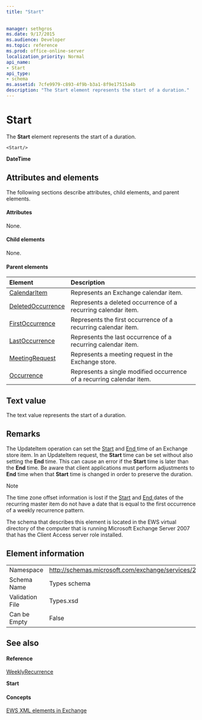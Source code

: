 ```yaml
---
title: "Start"
 
 
manager: sethgros
ms.date: 9/17/2015
ms.audience: Developer
ms.topic: reference
ms.prod: office-online-server
localization_priority: Normal
api_name:
- Start
api_type:
- schema
ms.assetid: 7cfe9979-c893-4f9b-b3a1-8f9e17515a4b
description: "The Start element represents the start of a duration."
---
```


# Start

The **Start** element represents the start of a duration. 
  
```
<Start/>
```

 **DateTime**
## Attributes and elements

The following sections describe attributes, child elements, and parent elements.
  
#### Attributes

None.
  
#### Child elements

None.
  
#### Parent elements

|**Element**|**Description**|
|:-----|:-----|
|[CalendarItem](calendaritem.md) <br/> |Represents an Exchange calendar item.  <br/> |
|[DeletedOccurrence](deletedoccurrence.md) <br/> |Represents a deleted occurrence of a recurring calendar item.  <br/> |
|[FirstOccurrence](firstoccurrence.md) <br/> |Represents the first occurrence of a recurring calendar item.  <br/> |
|[LastOccurrence](lastoccurrence.md) <br/> |Represents the last occurrence of a recurring calendar item.  <br/> |
|[MeetingRequest](meetingrequest.md) <br/> |Represents a meeting request in the Exchange store.  <br/> |
|[Occurrence](occurrence.md) <br/> |Represents a single modified occurrence of a recurring calendar item.  <br/> |
   
## Text value

The text value represents the start of a duration.
  
## Remarks

The UpdateItem operation can set the [Start](start.md) and [End ](end-ex15websvcsotherref.md) time of an Exchange store item. In an UpdateItem request, the **Start** time can be set without also setting the **End** time. This can cause an error if the **Start** time is later than the **End** time. Be aware that client applications must perform adjustments to **End** time when that **Start** time is changed in order to preserve the duration. 
  
> [!NOTE]
> The time zone offset information is lost if the [Start](start.md) and [End ](end-ex15websvcsotherref.md) dates of the recurring master item do not have a date that is equal to the first occurrence of a weekly recurrence pattern. 
  
The schema that describes this element is located in the EWS virtual directory of the computer that is running Microsoft Exchange Server 2007 that has the Client Access server role installed.
  
## Element information

|||
|:-----|:-----|
|Namespace  <br/> |http://schemas.microsoft.com/exchange/services/2006/types  <br/> |
|Schema Name  <br/> |Types schema  <br/> |
|Validation File  <br/> |Types.xsd  <br/> |
|Can be Empty  <br/> |False  <br/> |
   
## See also

#### Reference

[WeeklyRecurrence](weeklyrecurrence.md)
  
 **Start**
#### Concepts

[EWS XML elements in Exchange](ews-xml-elements-in-exchange.md)

